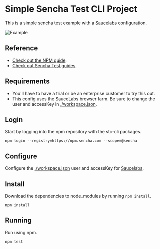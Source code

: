 # Simple Sencha Test CLI Project
This is a simple sencha test example with a [Saucelabs](https://saucelabs.com/) configuration.

![Example](./example.gif)

## Reference

* [Check out the NPM guide](https://docs.sencha.com/sencha_test/2.3.0/open_tools_npm/using_npm.html).
* [Check out Sencha Test guides](https://docs.sencha.com/sencha_test/2.3.0/).

## Requirements

* You'll have to have a trial or be an enterprise customer to try this out. 
* This config uses the SauceLabs browser farm. Be sure to change the user and accessKey in [./workspace.json](./workspace.json).

## Login
Start by logging into the npm repository with the stc-cli packages.

```
npm login --registry=https://npm.sencha.com --scope=@sencha
```

## Configure
Configure the [./workspace.json](./workspace.json) user and accessKey for [Saucelabs](https://saucelabs.com/).

## Install
Download the dependencies to node_modules by running `npm install`. 

```
npm install
```

## Running
Run using npm. 

```
npm test
```
